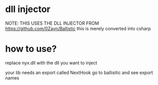 # dll injector

NOTE: THIS USES THE DLL INJECTOR FROM https://github.com/0Zayn/Ballistic
this is merely converted into csharp

# how to use?

replace nyx.dll with the dll you want to inject

your lib needs an export called NextHook go to ballisitic and see export names
